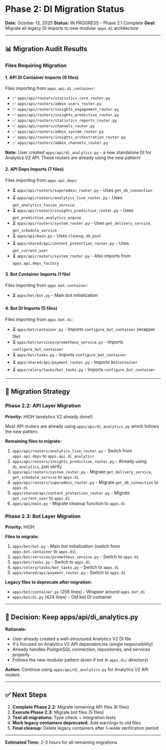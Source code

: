 # Phase 2: DI Migration Status

**Date:** October 13, 2025
**Status:** IN PROGRESS - Phase 2.1 Complete
**Goal:** Migrate all legacy DI imports to new modular `apps.di` architecture

---

## 📊 Migration Audit Results

### Files Requiring Migration

#### 1. **API DI Container Imports** (9 files)
Files importing from `apps.api.di_container`:
- ✅ `apps/api/routers/statistics_core_router.py`
- ✅ `apps/api/routers/admin_users_router.py`
- ✅ `apps/api/routers/insights_engagement_router.py`
- ✅ `apps/api/routers/insights_predictive_router.py`
- ✅ `apps/api/routers/statistics_reports_router.py`
- ✅ `apps/api/routers/channels_router.py`
- ✅ `apps/api/routers/admin_system_router.py`
- ✅ `apps/api/routers/insights_orchestration_router.py`
- ✅ `apps/api/routers/admin_channels_router.py`

**Note:** User created `apps/api/di_analytics.py` - a new standalone DI for Analytics V2 API. These routers are already using the new pattern!

#### 2. **API Deps Imports** (7 files)
Files importing from `apps.api.deps`:
- ⏳ `apps/api/routers/superadmin_router.py` - Uses `get_db_connection`
- ⏳ `apps/api/routers/analytics_live_router.py` - Uses `get_analytics_fusion_service`
- ⏳ `apps/api/routers/insights_predictive_router.py` - Uses `get_predictive_analytics_engine`
- ⏳ `apps/api/routers/system_router.py` - Uses `get_delivery_service`, `get_schedule_service`
- ⏳ `apps/api/main.py` - Uses `cleanup_db_pool`
- ⏳ `apps/shared/api/content_protection_router.py` - Uses `get_current_user`
- ⏳ `apps/api/routers/system_router.py` - Also imports from `apps.api.deps_factory`

#### 3. **Bot Container Imports** (1 file)
Files importing from `apps.bot.container`:
- ⏳ `apps/bot/bot.py` - Main bot initialization

#### 4. **Bot DI Imports** (5 files)
Files importing from `apps.bot.di`:
- ⏳ `apps/bot/container.py` - Imports `configure_bot_container` (wrapper file)
- ⏳ `apps/bot/services/prometheus_service.py` - Imports `configure_bot_container`
- ⏳ `apps/bot/tasks.py` - Imports `configure_bot_container`
- ⏳ `apps/shared/api/payment_router.py` - Imports `BotContainer`
- ⏳ `apps/celery/tasks/bot_tasks.py` - Imports `configure_bot_container`

---

## 🎯 Migration Strategy

### Phase 2.2: API Layer Migration
**Priority:** HIGH (analytics V2 already done!)

Most API routers are already using `apps/api/di_analytics.py` which follows the new pattern.

**Remaining files to migrate:**
1. `apps/api/routers/analytics_live_router.py` - Switch from `apps.api.deps` to `apps.api.di_analytics`
2. `apps/api/routers/insights_predictive_router.py` - Already using `di_analytics`, just verify
3. `apps/api/routers/system_router.py` - Migrate `get_delivery_service`, `get_schedule_service` to `apps.di`
4. `apps/api/routers/superadmin_router.py` - Migrate `get_db_connection` to `apps.di`
5. `apps/shared/api/content_protection_router.py` - Migrate `get_current_user` to `apps.di`
6. `apps/api/main.py` - Migrate cleanup function to `apps.di`

### Phase 2.3: Bot Layer Migration
**Priority:** HIGH

**Files to migrate:**
1. `apps/bot/bot.py` - Main bot initialization (switch from `apps.bot.container` to `apps.di`)
2. `apps/bot/services/prometheus_service.py` - Switch to `apps.di`
3. `apps/bot/tasks.py` - Switch to `apps.di`
4. `apps/celery/tasks/bot_tasks.py` - Switch to `apps.di`
5. `apps/shared/api/payment_router.py` - Switch to `apps.di`

**Legacy files to deprecate after migration:**
- `apps/bot/container.py` (256 lines) - Wrapper around `apps.bot.di`
- `apps/bot/di.py` (424 lines) - Old bot DI container

---

## 📝 Decision: Keep apps/api/di_analytics.py

**Rationale:**
- User already created a well-structured Analytics V2 DI file
- It's focused on Analytics V2 API dependencies (single responsibility)
- Already handles PostgreSQL connection, repositories, and services properly
- Follows the new modular pattern (even if not in `apps.di/` directory)

**Action:** Continue using `apps/api/di_analytics.py` for Analytics V2 API routers

---

## ✅ Next Steps

1. **Complete Phase 2.2:** Migrate remaining API files (6 files)
2. **Execute Phase 2.3:** Migrate bot files (5 files)
3. **Test all migrations:** Type check + integration tests
4. **Mark legacy containers deprecated:** Add warnings to old files
5. **Final cleanup:** Delete legacy containers after 1-week verification period

---

**Estimated Time:** 2-3 hours for all remaining migrations
